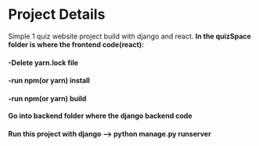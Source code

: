 # Project Details
Simple 1 quiz website project build with django and react.
<b>In the quizSpace folder is where the frontend code(react):</b>
<h4>-Delete yarn.lock file</h4>
<h4>-run npm(or yarn) install</h4>
<h4>-run npm(or yarn) build</h4>

<b>Go into backend folder where the django backend code</b>
<h4>Run this project with django --> python manage.py runserver</h4>

